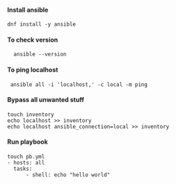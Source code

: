 #### Install ansible
```
dnf install -y ansible

```
#### To check version
```
  ansible --version
```
#### To ping localhost
```
 ansible all -i 'localhost,' -c local -m ping

```
#### Bypass all unwanted stuff
```
touch inventory
echo localhost >> inventory
echo localhost ansible_connection=local >> inventory

```
#### Run playbook
```
touch pb.yml
- hosts: all
  tasks:
      - shell: echo "hello world"
```


